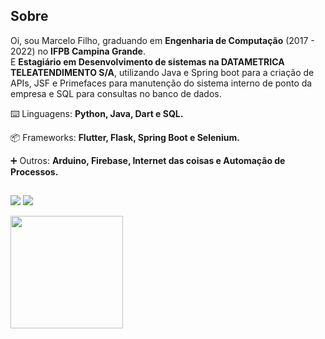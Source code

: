 ## Sobre 

<p align="left"> 
  Oi, sou Marcelo Filho, graduando em <strong>Engenharia de Computação</strong> (2017 - 2022) no <strong>IFPB Campina Grande</strong>.<br>
  E <strong>Estagiário em Desenvolvimento de sistemas na DATAMETRICA TELEATENDIMENTO S/A</strong>, utilizando Java e Spring boot para a criação de APIs, JSF e Primefaces para manutenção do sistema interno de ponto da empresa e SQL para consultas no banco de dados.
</p>

<p align="left">
  ⌨️ Linguagens: <strong>Python, Java, Dart e SQL.</strong>
</p>
<p align="left">
  📦 Frameworks: <strong>Flutter, Flask, Spring Boot e Selenium.</strong>
</p>
<p align="left">
  ➕ Outros: <strong>Arduino, Firebase, Internet das coisas e Automação de Processos.</strong>
</p>

##

<p align="left">
  <a href="mailto:marcelo.eng.computacao@gmail.com" alt="Mail">
  <img src="https://img.shields.io/badge/-Gmail-FF0000?style=flat-square&labelColor=FF0000&logo=gmail&logoColor=white&link=marcelo.eng.computacao@gmail.com" /></a>

  <a href="www.linkedin.com/in/marcelofilho6" alt="Linkedin">
  <img src="https://img.shields.io/badge/-Linkedin-0e76a8?style=flat-square&logo=Linkedin&logoColor=white&link=www.linkedin.com/in/marcelofilho6" /></a>
</p> 

<div align="left">
  <a href="https://github.com/M4RCELO">
  <img height="180em" src="https://github-readme-stats.vercel.app/api/top-langs/?username=M4RCELO&layout=compact&langs_count=7&theme=highcontrast"/>
</div>
